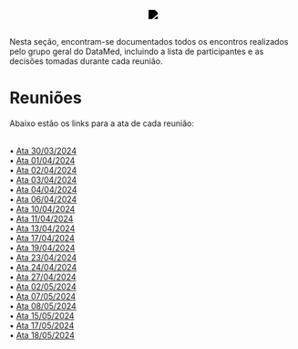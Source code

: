 <br/>

<div style="display: flex; flex-direction: column; justify-content: center; align-items:center;">
    <img src="https://dansousamelo.github.io/RQ_ISP/assets/backlog/BACKLOG-ICON.png" style="filter: brightness(0%);" />
</div>


<br/>
<p align="flex-direction: column; justify">
Nesta seção, encontram-se documentados todos os encontros realizados pelo grupo geral do DataMed, incluindo a lista de participantes e as decisões tomadas durante cada reunião.</p>

# Reuniões
Abaixo estão os links para a ata de cada reunião:

<br/>
• <a href="#/reunioes/ata_30_03_2024">Ata 30/03/2024</a>
<br/>
• <a href="#/reunioes/ata_01_04_2024">Ata 01/04/2024</a>
<br/>
• <a href="#/reunioes/ata_02_04_2024">Ata 02/04/2024</a>
<br/>
• <a href="#/reunioes/ata_03_04_2024">Ata 03/04/2024</a>
<br/>
• <a href="#/reunioes/ata_04_04_2024">Ata 04/04/2024</a>
<br/>
• <a href="#/reunioes/ata_06_04_2024">Ata 06/04/2024</a>
<br/>
• <a href="#/reunioes/ata_10_04_2024">Ata 10/04/2024</a>
<br/>
• <a href="#/reunioes/ata_11_04_2024">Ata 11/04/2024</a>
<br/>
• <a href="#/reunioes/ata_13_04_2024">Ata 13/04/2024</a>
<br/>
• <a href="#/reunioes/ata_17_04_2024">Ata 17/04/2024</a>
<br/>
• <a href="#/reunioes/ata_19_04_2024">Ata 19/04/2024</a>
<br/>
• <a href="#/reunioes/ata_23_04_2024">Ata 23/04/2024</a>
<br/>
• <a href="#/reunioes/ata_24_04_2024">Ata 24/04/2024</a>
<br/>
• <a href="#/reunioes/ata_27_04_2024">Ata 27/04/2024</a>
<br/>
• <a href="#/reunioes/ata_02_05_2024">Ata 02/05/2024</a>
<br/>
• <a href="#/reunioes/ata_07_05_2024">Ata 07/05/2024</a>
<br/>
• <a href="#/reunioes/ata_08_05_2024">Ata 08/05/2024</a>
<br/>
• <a href="#/reunioes/ata_15_05_2024">Ata 15/05/2024</a>
<br/>
• <a href="#/reunioes/ata_17_05_2024">Ata 17/05/2024</a>
<br/>
• <a href="#/reunioes/ata_18_05_2024">Ata 18/05/2024</a>
